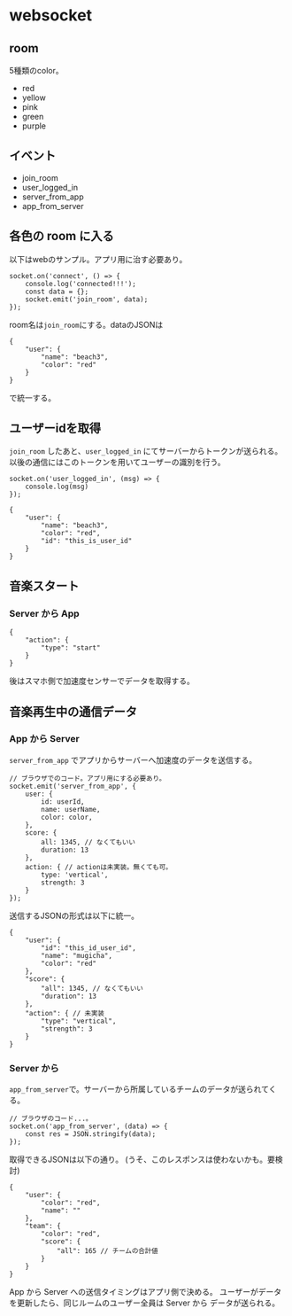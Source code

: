 # websocket

## room
5種類のcolor。
* red
* yellow
* pink
* green
* purple

## イベント
* join_room
* user_logged_in
* server_from_app
* app_from_server

## 各色の room に入る
以下はwebのサンプル。アプリ用に治す必要あり。
```
socket.on('connect', () => {
    console.log('connected!!!');
    const data = {};
    socket.emit('join_room', data);
});
```
room名は`join_room`にする。dataのJSONは
```
{
    "user": {
        "name": "beach3",
        "color": "red"
    }
}
```
で統一する。


## ユーザーidを取得
`join_room` したあと、`user_logged_in` にてサーバーからトークンが送られる。以後の通信にはこのトークンを用いてユーザーの識別を行う。
```
socket.on('user_logged_in', (msg) => {
    console.log(msg)
});
```

```
{
    "user": {
        "name": "beach3",
        "color": "red",
        "id": "this_is_user_id"
    }
}
```

## 音楽スタート
### Server から App
```
{
    "action": {
        "type": "start"
    }
}
```
後はスマホ側で加速度センサーでデータを取得する。

## 音楽再生中の通信データ
### App から Server
`server_from_app` でアプリからサーバーへ加速度のデータを送信する。
```
// ブラウザでのコード。アプリ用にする必要あり。
socket.emit('server_from_app', {
    user: {
        id: userId,
        name: userName,
        color: color,
    },
    score: {
        all: 1345, // なくてもいい
        duration: 13
    },
    action: { // actionは未実装。無くても可。
        type: 'vertical',
        strength: 3
    }
});
```
送信するJSONの形式は以下に統一。
```
{
    "user": {
        "id": "this_id_user_id",
        "name": "mugicha",
        "color": "red"
    },
    "score": {
        "all": 1345, // なくてもいい
        "duration": 13
    },
    "action": { // 未実装
        "type": "vertical",
        "strength": 3
    }
}
```

### Server から
`app_from_server`で。サーバーから所属しているチームのデータが送られてくる。
```
// ブラウザのコード...。
socket.on('app_from_server', (data) => {
    const res = JSON.stringify(data);
});
```
取得できるJSONは以下の通り。
(うそ、このレスポンスは使わないかも。要検討)
```
{
    "user": {
        "color": "red",
        "name": ""
    },
    "team": {
        "color": "red",
        "score": {
            "all": 165 // チームの合計値
        }
    }
}
```

App から Server への送信タイミングはアプリ側で決める。
ユーザーがデータを更新したら、同じルームのユーザー全員は Server から データが送られる。